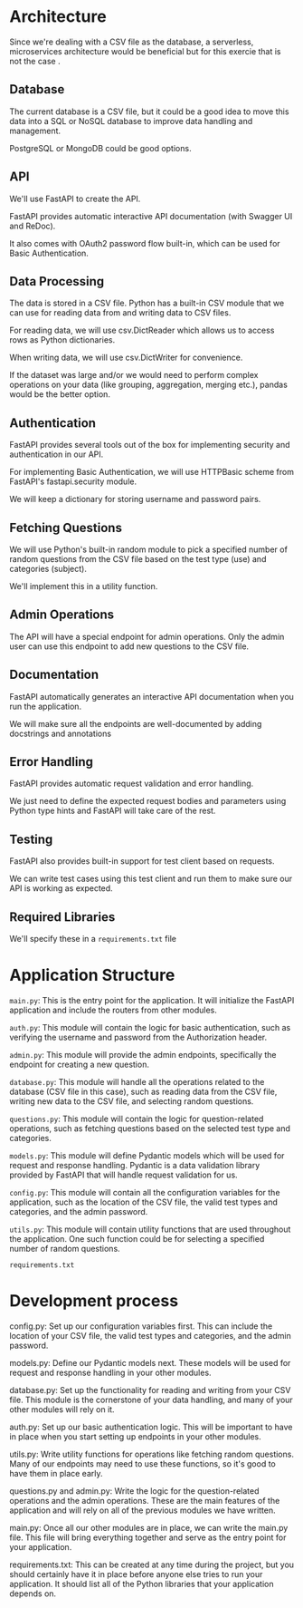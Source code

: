 # Architecture

Since we're dealing with a CSV file as the database, a serverless, microservices architecture would be beneficial but for this exercie that is not the case .

## Database

The current database is a CSV file, but it could be a good idea to move this data into a SQL or NoSQL database to improve data handling and management.

PostgreSQL or MongoDB could be good options.

## API

We'll use FastAPI to create the API.

FastAPI provides automatic interactive API documentation (with Swagger UI and ReDoc).

It also comes with OAuth2 password flow built-in, which can be used for Basic Authentication.

## Data Processing

The data is stored in a CSV file. Python has a built-in CSV module that we can use for reading data from and writing data to CSV files.

For reading data, we will use csv.DictReader which allows us to access rows as Python dictionaries.

When writing data, we will use csv.DictWriter for convenience.

If the dataset was large and/or we would need to perform complex operations on your data (like grouping, aggregation, merging etc.), pandas would be the better option.

## Authentication

FastAPI provides several tools out of the box for implementing security and authentication in our API.

For implementing Basic Authentication, we will use HTTPBasic scheme from FastAPI's fastapi.security module.

We will keep a dictionary for storing username and password pairs.

## Fetching Questions

We will use Python's built-in random module to pick a specified number of random questions from the CSV file based on the test type (use) and categories (subject).

We'll implement this in a utility function.

## Admin Operations

The API will have a special endpoint for admin operations.
Only the admin user can use this endpoint to add new questions to the CSV file.

## Documentation

FastAPI automatically generates an interactive API documentation when you run the application.

We will make sure all the endpoints are well-documented by adding docstrings and annotations

## Error Handling

FastAPI provides automatic request validation and error handling.

We just need to define the expected request bodies and parameters using Python type hints and FastAPI will take care of the rest.

## Testing

FastAPI also provides built-in support for test client based on requests.

We can write test cases using this test client and run them to make sure our API is working as expected.

## Required Libraries

We'll specify these in a `requirements.txt` file

# Application Structure

`main.py`: This is the entry point for the application. It will initialize the FastAPI application and include the routers from other modules.

`auth.py`: This module will contain the logic for basic authentication, such as verifying the username and password from the Authorization header.

`admin.py`: This module will provide the admin endpoints, specifically the endpoint for creating a new question.

`database.py`: This module will handle all the operations related to the database (CSV file in this case), such as reading data from the CSV file, writing new data to the CSV file, and selecting random questions.

`questions.py`: This module will contain the logic for question-related operations, such as fetching questions based on the selected test type and categories.

`models.py`: This module will define Pydantic models which will be used for request and response handling. Pydantic is a data validation library provided by FastAPI that will handle request validation for us.

`config.py`: This module will contain all the configuration variables for the application, such as the location of the CSV file, the valid test types and categories, and the admin password.

`utils.py`: This module will contain utility functions that are used throughout the application. One such function could be for selecting a specified number of random questions.

`requirements.txt`

# Development process

config.py: Set up our configuration variables first. This can include the location of your CSV file, the valid test types and categories, and the admin password.

models.py: Define our Pydantic models next. These models will be used for request and response handling in your other modules.

database.py: Set up the functionality for reading and writing from your CSV file. This module is the cornerstone of your data handling, and many of your other modules will rely on it.

auth.py: Set up our basic authentication logic. This will be important to have in place when you start setting up endpoints in your other modules.

utils.py: Write utility functions for operations like fetching random questions. Many of our endpoints may need to use these functions, so it's good to have them in place early.

questions.py and admin.py: Write the logic for the question-related operations and the admin operations. These are the main features of the application and will rely on all of the previous modules we have written.

main.py: Once all our other modules are in place, we can write the main.py file. This file will bring everything together and serve as the entry point for your application.

requirements.txt: This can be created at any time during the project, but you should certainly have it in place before anyone else tries to run your application. It should list all of the Python libraries that your application depends on.
